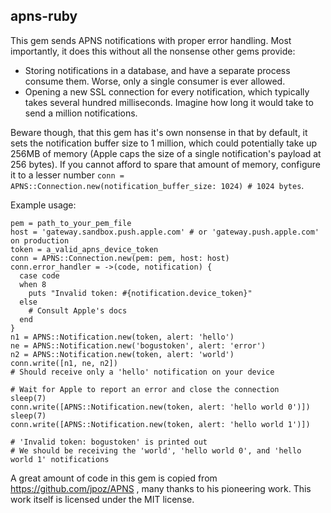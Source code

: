 apns-ruby
-----
This gem sends APNS notifications with proper error handling. Most importantly, it does this without all the nonsense other gems provide:
* Storing notifications in a database, and have a separate process consume them. Worse, only a single consumer is ever allowed.
* Opening a new SSL connection for every notification, which typically takes several hundred milliseconds. Imagine how long it would take to send a million notifications.

Beware though, that this gem has it's own nonsense in that by default, it sets the notification buffer size to 1 million, which could potentially take up 256MB of memory (Apple caps the size of a single notification's payload at 256 bytes). If you cannot afford to spare that amount of memory, configure it to a lesser number `conn = APNS::Connection.new(notification_buffer_size: 1024) # 1024 bytes`.

Example usage:
```
pem = path_to_your_pem_file
host = 'gateway.sandbox.push.apple.com' # or 'gateway.push.apple.com' on production
token = a_valid_apns_device_token
conn = APNS::Connection.new(pem: pem, host: host)
conn.error_handler = ->(code, notification) {
  case code
  when 8
    puts "Invalid token: #{notification.device_token}"
  else
    # Consult Apple's docs
  end
}
n1 = APNS::Notification.new(token, alert: 'hello')
ne = APNS::Notification.new('bogustoken', alert: 'error')
n2 = APNS::Notification.new(token, alert: 'world')
conn.write([n1, ne, n2])
# Should receive only a 'hello' notification on your device

# Wait for Apple to report an error and close the connection
sleep(7)
conn.write([APNS::Notification.new(token, alert: 'hello world 0')])
sleep(7)
conn.write([APNS::Notification.new(token, alert: 'hello world 1')])

# 'Invalid token: bogustoken' is printed out
# We should be receiving the 'world', 'hello world 0', and 'hello world 1' notifications
```

A great amount of code in this gem is copied from https://github.com/jpoz/APNS , many thanks to his pioneering work. This work itself is licensed under the MIT license.
